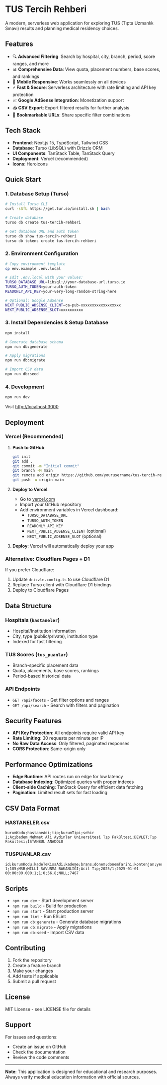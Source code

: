 # TUS Tercih Rehberi

A modern, serverless web application for exploring TUS (Tıpta Uzmanlık Sınavı) results and planning medical residency choices.

## Features

- 🔍 **Advanced Filtering**: Search by hospital, city, branch, period, score ranges, and more
- 📊 **Comprehensive Data**: View quota, placement numbers, base scores, and rankings
- 📱 **Mobile Responsive**: Works seamlessly on all devices
- ⚡ **Fast & Secure**: Serverless architecture with rate limiting and API key protection
- 📈 **Google AdSense Integration**: Monetization support
- 📥 **CSV Export**: Export filtered results for further analysis
- 🔗 **Bookmarkable URLs**: Share specific filter combinations

## Tech Stack

- **Frontend**: Next.js 15, TypeScript, Tailwind CSS
- **Database**: Turso (LibSQL) with Drizzle ORM
- **UI Components**: TanStack Table, TanStack Query
- **Deployment**: Vercel (recommended)
- **Icons**: Heroicons

## Quick Start

### 1. Database Setup (Turso)

```bash
# Install Turso CLI
curl -sSfL https://get.tur.so/install.sh | bash

# Create database
turso db create tus-tercih-rehberi

# Get database URL and auth token
turso db show tus-tercih-rehberi
turso db tokens create tus-tercih-rehberi
```

### 2. Environment Configuration

```bash
# Copy environment template
cp env.example .env.local

# Edit .env.local with your values:
TURSO_DATABASE_URL=libsql://your-database-url.turso.io
TURSO_AUTH_TOKEN=your-auth-token
READONLY_API_KEY=your-very-long-random-string-here

# Optional: Google AdSense
NEXT_PUBLIC_ADSENSE_CLIENT=ca-pub-xxxxxxxxxxxxxxxxxx
NEXT_PUBLIC_ADSENSE_SLOT=xxxxxxxxxx
```

### 3. Install Dependencies & Setup Database

```bash
npm install

# Generate database schema
npm run db:generate

# Apply migrations
npm run db:migrate

# Import CSV data
npm run db:seed
```

### 4. Development

```bash
npm run dev
```

Visit [http://localhost:3000](http://localhost:3000)

## Deployment

### Vercel (Recommended)

1. **Push to GitHub**:
   ```bash
   git init
   git add .
   git commit -m "Initial commit"
   git branch -M main
   git remote add origin https://github.com/yourusername/tus-tercih-rehberi.git
   git push -u origin main
   ```

2. **Deploy to Vercel**:
   - Go to [vercel.com](https://vercel.com)
   - Import your GitHub repository
   - Add environment variables in Vercel dashboard:
     - `TURSO_DATABASE_URL`
     - `TURSO_AUTH_TOKEN`
     - `READONLY_API_KEY`
     - `NEXT_PUBLIC_ADSENSE_CLIENT` (optional)
     - `NEXT_PUBLIC_ADSENSE_SLOT` (optional)

3. **Deploy**: Vercel will automatically deploy your app

### Alternative: Cloudflare Pages + D1

If you prefer Cloudflare:

1. Update `drizzle.config.ts` to use Cloudflare D1
2. Replace Turso client with Cloudflare D1 bindings
3. Deploy to Cloudflare Pages

## Data Structure

### Hospitals (`hastaneler`)
- Hospital/Institution information
- City, type (public/private), institution type
- Indexed for fast filtering

### TUS Scores (`tus_puanlar`)
- Branch-specific placement data
- Quota, placements, base scores, rankings
- Period-based historical data

### API Endpoints

- `GET /api/facets` - Get filter options and ranges
- `GET /api/search` - Search with filters and pagination

## Security Features

- **API Key Protection**: All endpoints require valid API key
- **Rate Limiting**: 30 requests per minute per IP
- **No Raw Data Access**: Only filtered, paginated responses
- **CORS Protection**: Same-origin only

## Performance Optimizations

- **Edge Runtime**: API routes run on edge for low latency
- **Database Indexing**: Optimized queries with proper indexes
- **Client-side Caching**: TanStack Query for efficient data fetching
- **Pagination**: Limited result sets for fast loading

## CSV Data Format

### HASTANELER.csv
```
kurumKodu;hastaneAdi;tip;kurumTipi;sehir
1;Acıbadem Mehmet Ali Aydınlar Üniversitesi Tıp Fakültesi;DEVLET;Tıp Fakültesi;İSTANBUL ANADOLU
```

### TUSPUANLAR.csv
```
id;kurumKodu;kadeTeKisaAdi;kademe;brans;donem;donemTarihi;kontenjan;yerlesen;karsilanamayanKontenjan;tabanPuan;tavanPuan;tabanSiralamasi
1;185;MSB;MİLLİ SAVUNMA BAKANLIĞI;Acil Tıp;2025/1;2025-01-01 00:00:00.000;1;1;0;56,8;NULL;7467
```

## Scripts

- `npm run dev` - Start development server
- `npm run build` - Build for production
- `npm run start` - Start production server
- `npm run lint` - Run ESLint
- `npm run db:generate` - Generate database migrations
- `npm run db:migrate` - Apply migrations
- `npm run db:seed` - Import CSV data

## Contributing

1. Fork the repository
2. Create a feature branch
3. Make your changes
4. Add tests if applicable
5. Submit a pull request

## License

MIT License - see LICENSE file for details

## Support

For issues and questions:
- Create an issue on GitHub
- Check the documentation
- Review the code comments

---

**Note**: This application is designed for educational and research purposes. Always verify medical education information with official sources.